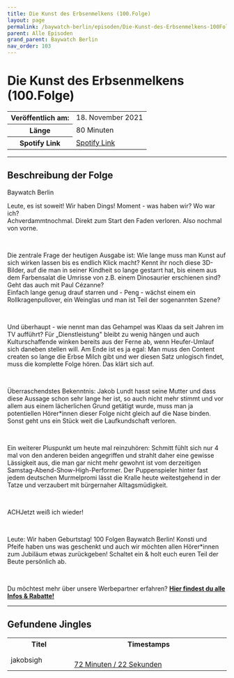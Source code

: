 ```yaml
---
title: Die Kunst des Erbsenmelkens (100.Folge)
layout: page
permalink: /baywatch-berlin/episoden/Die-Kunst-des-Erbsenmelkens-100Folge
parent: Alle Episoden
grand_parent: Baywatch Berlin
nav_order: 103
---
```


# Die Kunst des Erbsenmelkens (100.Folge)
<table class="resp-table dcf-table dcf-table-responsive dcf-table-bordered dcf-table-striped dcf-w-100%">
                    <tbody>
                        <tr>
                            <th scope="row">Veröffentlich am:</th>
                            <td data-label="Veröffentlich am:">18. November 2021</td>
                        </tr>
                        <tr>
                            <th scope="row">Länge </th>
                            <td data-label="Länge ">80 Minuten</td>
                        </tr><tr>
                                <th scope="row">Spotify Link</th>
                                <td data-label="Spotify Link"><a href="https://open.spotify.com/episode/7GdVfsq8vtYHhStTQnCMbV">Spotify Link</a></td>
                            </tr></tbody>
                </table>

***

## Beschreibung der Folge

<div>
Baywatch Berlin <br> <p>Leute, es ist soweit! Wir haben Dings! Moment - was haben wir? Wo war ich? <br> Achverdammtnochmal. Direkt zum Start den Faden verloren. Also nochmal von vorne.</p> <br> <p>Die zentrale Frage der heutigen Ausgabe ist: Wie lange muss man Kunst auf sich wirken lassen bis es endlich Klick macht? Kennt ihr noch diese 3D-Bilder, auf die man in seiner Kindheit so lange gestarrt hat, bis einem aus dem Farbensalat die Umrisse von z.B. einem Dinosaurier erschienen sind? Geht das auch mit Paul Cézanne? <br> Einfach lange genug drauf starren und - Peng - wächst einem ein Rollkragenpullover, ein Weinglas und man ist Teil der sogenannten Szene?</p> <br> <p>Und überhaupt - wie nennt man das Gehampel was Klaas da seit Jahren im TV aufführt? Für „Dienstleistung" bleibt zu wenig hängen und auch Kulturschaffende winken bereits aus der Ferne ab, wenn Heufer-Umlauf sich daneben stellen will. Am Ende ist es ja egal: Man muss den Content createn so lange die Erbse Milch gibt und wer diesen Satz unlogisch findet, muss die komplette Folge hören. Das klärt sich auf.</p> <br> <p>Überraschendstes Bekenntnis: Jakob Lundt hasst seine Mutter und dass diese Aussage schon sehr lange her ist, so auch nicht mehr stimmt und vor allem aus einem lächerlichen Grund getätigt wurde, muss man ja potentiellen Hörer*innen dieser Folge nicht gleich auf die Nase binden. Sonst geht uns ein Stück weit die Laufkundschaft verloren.</p> <br> <p>Ein weiterer Pluspunkt um heute mal reinzuhören: Schmitt fühlt sich nur 4 mal von den anderen beiden angegriffen und strahlt daher eine gewisse Lässigkeit aus, die man gar nicht mehr gewohnt ist vom derzeitigen Samstag-Abend-Show-High-Performer. Der Puppenspieler hinter fast jedem deutschen Murmelpromi lässt die Kralle heute weitestgehend in der Tatze und verzaubert mit bürgernaher Alltagsmüdigkeit.</p> <br> <p>ACHJetzt weiß ich wieder! </p> <br> <p>Leute: Wir haben Geburtstag! 100 Folgen Baywatch Berlin! Konsti und <br> Pfeife haben uns was geschenkt und auch wir möchten allen Hörer*innen zum Jubiläum etwas zurückgeben! Schaltet ein &amp; holt euch euren Teil der Beute persönlich ab.</p> <br> <p>Du möchtest mehr über unsere Werbepartner erfahren? <a href="https://linktr.ee/BaywatchBerlin"><strong>Hier findest du alle Infos & Rabatte!</strong></a></p>  
</div>

***

## Gefundene Jingles

<table style="display: table;">
                                    <tr>
                                        <th class="tableColumnTitle">Titel</th>
                                        <th class="tableColumnTimestamps">Timestamps</th>
                                    </tr>
                                    <tr>
                                <td markdown="span"  class="tableColumnTitle">jakobsigh</td>
                                <td markdown="span" class="tableColumnTimestamps">
                                <br>
                                <a href="https://open.spotify.com/episode/7GdVfsq8vtYHhStTQnCMbV?t=4342">
                                72 Minuten / 22 Sekunden</a>
                                </td></tr></table>